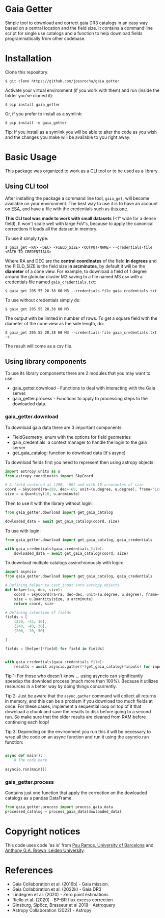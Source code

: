# Gaia Getter

Simple tool to download and correct gaia DR3 catalogs in an easy way based on a
central location and the field size. It contains a command line script for
single use catalogs and a function to help download fields programmatically
from other codebase.

# Installation

Clone this repository:

`$ git clone https://github.com/jpssrocha/gaia_getter`

Activate your virtual environment (if you work with them) and run (inside the folder you've cloned it):
    
`$ pip install gaia_getter`

Or, if you prefer to install as a symlink:

`$ pip install -e gaia_getter`

Tip: If you install as a symlink you will be able to alter the code as you wish
and the changes you make will be available to you right away.

# Basic Usage

This package was organized to work as a CLI tool or to be used as a library.

## Using CLI tool

After installing the package a command line tool, `gaia_get`, will become
available on your environment. The best way to use it is to have an account on
[ESA](https://cas.cosmos.esa.int/cas/login?service=https%3A%2F%2Ftools.cosmos.esa.int%2Fprivacy%2Findex.php),
and have a file with the credentials such as [this one](gaia_credentials.txt.example).

**This CLI tool was made to work with small datasets** (<1° wide for a dense field). 
It won't scale well with large FoV's, because to apply the canonical corrections it loads all the dataset in memory.

To use it simply type:

`$ gaia_get <RA> <DEC> <FIELD_SIZE> <OUTPUT-NAME> --credentials-file <PATH-TO-CREDENTIALS>`

Where RA and DEC are the **central coordinates** of the field **in degrees**
and the FIELD\_SIZE is the field size **in arcminutes**, by default it will be
the **diameter** of a cone view. For example, to download a field of 1 degree
around the globular cluster M3 saving to a file named M3.csv with a credentials
file named `gaia_credentials.txt`:

`$ gaia_get 205.55 28.38 60 M3 --credentials-file gaia_credentials.txt`

To use without credentials simply do:

`$ gaia_get 205.55 28.38 60 M3`

The output with be limited in number of rows. To get a square field with the
diameter of the cone view as the side length, do:

`$ gaia_get 205.55 28.38 60 M3 --credentials-file gaia_credentials.txt -s`

The result will come as a csv file.

## Using library components

To use its library components there are 2 modules that you may want to use:

- gaia\_getter.download - Functions to deal with interacting with the Gaia server.
- gaia\_getter.process - Functions to apply to processing steps to the dowloaded data.

### gaia\_getter.download

To download gaia data there are 3 important components: 

- FieldGeometry: enum with the options for field geometries
- gaia\_credentials: a context manager to handle the login to the gaia server 
- get\_gaia\_catalog: function to download data (it's async)

To download fields first you need to represent then using astropy objects:

```python
import astropy.units as u
from astropy.coordinates import SkyCoord

# A field centered at (280, -60) and with 10 arcminutes of size
coord = SkyCoord(ra=280, dec=-60, unit=(u.degree, u.degree), frame='icrs')
size = u.Quantity(10, u.arcminute)
```

Then to use it with the library without login:

```python
from gaia_getter.download import get_gaia_catalog

dowloaded_data = await get_gaia_catalog(coord, size)
```

To use with login:

```python
from gaia_getter.download import get_gaia_catalog, gaia_credentials

with gaia_credentials(gaia_credentials_file):
    dowloaded_data = await get_gaia_catalog(coord, size)
```

To download multiple catalogs assinchronously with login:

```python
import asyncio
from gaia_getter.download import get_gaia_catalog, gaia_credentials

# Defining helper to cast input into astropy objects
def helper(ra, dec, size):
    coord = SkyCoord(ra=ra, dec=dec, unit=(u.degree, u.degree), frame='icrs')
    size = u.Quantity(size, u.arcminute)
    return coord, size

# Defining colection of fields
fields = [
    (250, -45, 10),
    (240, -40, 30),
    (200, -10, 50)

]

fields = [helper(*field) for field in fields]


with gaia_credentials(gaia_credentials_file):
    results = await asyncio.gather(*[get_gaia_catalog(*inputs) for inputs in fields])
```

Tip 1: For those who doesn't know ... using asyncio can significantly speedup the
download process (much more than 100%). Because it utilizes resources in a better way
by doing things concurrently.

Tip 2: Just be aware that the `async.gather` command will collect all returns in
memory, and this can be a problem if you download too much fields at once. For
these cases, implement a sequential loop on top of it that download a chunk and
save the results to disk before going to a second run. So make sure that the
older results are cleaned from RAM before continuing each loop!

Tip 3: Depending on the environment you run this it will be necessary to wrap all
the code on an async function and run it using the asyncio.run function:

```python

async def main():
    # The code here
    
asyncio.run(main())
```

### gaia\_getter.process

Contains just one function that apply the correction on the dowloaded catalogs as
a pandas DataFrame.

```python
from gaia_getter.process import process_gaia_data
processed_catalog = process_gaia_data(dowloaded_data)
```

# Copyright notices

This code uses code 'as is' from [Pau Ramos, University of Barcelona](https://gitlab.com/icc-ub/public/gaiadr3_zeropoint/) and 
[Anthony G.A. Brown, Leiden University](https://github.com/agabrown/gaiaedr3-flux-excess-correction).

# References

- Gaia Collaboration et al. (2016b) - Gaia mission.
- Gaia Collaboration et al. (2022k) - Gaia DR3
- Lindegren et al. (2020) - Zero point estimations
- Riello et al. (2020) - BP-BR flux excess correction
- Ginsburg, Sipőcz, Brasseur et al 2019 - Astroquery
- Astropy Collaboration (2022) - Astropy

